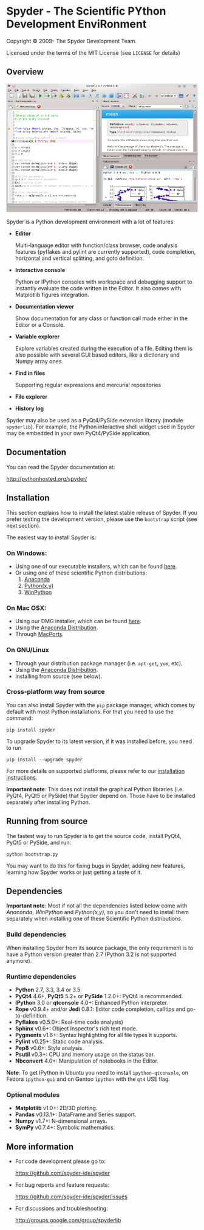 # Spyder - The Scientific PYthon Development EnviRonment

Copyright © 2009- The Spyder Development Team.

Licensed under the terms of the MIT License (see `LICENSE` for details)


## Overview

![screenshot](./img_src/screenshot.png)

Spyder is a Python development environment with a lot of features:

* **Editor**

    Multi-language editor with function/class browser, code analysis
    features (pyflakes and pylint are currently supported), code
    completion, horizontal and vertical splitting, and goto definition.

* **Interactive console**

    Python or IPython consoles with workspace and debugging support to
    instantly evaluate the code written in the Editor. It also comes
    with Matplotlib figures integration. 

* **Documentation viewer**

    Show documentation for any class or function call made either in the
    Editor or a Console.

* **Variable explorer**

    Explore variables created during the execution of a file. Editing
    them is also possible with several GUI based editors, like a
    dictionary and Numpy array ones.

* **Find in files**

    Supporting regular expressions and mercurial repositories

* **File explorer**

* **History log**

Spyder may also be used as a PyQt4/PySide extension library (module 
`spyderlib`). For example, the Python interactive shell widget used in
Spyder may be embedded in your own PyQt4/PySide application.


## Documentation

You can read the Spyder documentation at:

http://pythonhosted.org/spyder/


## Installation

This section explains how to install the latest stable release of
Spyder. If you prefer testing the development version, please use
the `bootstrap` script (see next section).

The easiest way to install Spyder is:

### On Windows:

- Using one of our executable installers, which can be found
  [here](https://github.com/spyder-ide/spyder/releases).
- Or using one of these scientific Python distributions:
  1. [Anaconda](http://continuum.io/downloads)
  2. [Python(x,y)](http://pythonxy.googlecode.com)
  3. [WinPython](https://winpython.github.io/)

### On Mac OSX:

- Using our DMG installer, which can be found
  [here](https://github.com/spyder-ide/spyder/releases).
- Using the [Anaconda Distribution](http://continuum.io/downloads).
- Through [MacPorts](http://www.macports.org/).

### On GNU/Linux

- Through your distribution package manager (i.e. `apt-get`, `yum`,
  etc).
- Using the [Anaconda Distribution](http://continuum.io/downloads).
- Installing from source (see below).

### Cross-platform way from source

You can also install Spyder with the `pip` package manager, which comes by
default with most Python installations. For that you need to use the
command:

    pip install spyder

To upgrade Spyder to its latest version, if it was installed before, you need
to run

    pip install --upgrade spyder

For more details on supported platforms, please refer to our
[installation instructions](http://pythonhosted.org/spyder/installation.html).

**Important note**: This does not install the graphical Python libraries (i.e.
PyQt4, PyQt5 or PySide) that Spyder depend on. Those have to be installed
separately after installing Python.


## Running from source

The fastest way to run Spyder is to get the source code, install PyQt4, PyQt5
or PySide, and run:

    python bootstrap.py
    
You may want to do this for fixing bugs in Spyder, adding new
features, learning how Spyder works or just getting a taste of it.


## Dependencies

**Important note**: Most if not all the dependencies listed below come
with *Anaconda*, *WinPython* and *Python(x,y)*, so you don't need to install
them separately when installing one of these Scientific Python
distributions.

### Build dependencies

When installing Spyder from its source package, the only requirement is to have
a Python version greater than 2.7 (Python 3.2 is not supported anymore).

### Runtime dependencies

* **Python** 2.7, 3.3, 3.4 or 3.5
* **PyQt4** 4.6+, **PyQt5** 5.2+ or **PySide** 1.2.0+: PyQt4 is recommended.
* **IPython** 3.0 or **qtconsole** 4.0+: Enhanced Python interpreter.
* **Rope** v0.9.4+ and/or **Jedi** 0.8.1: Editor code completion, calltips
  and go-to-definition.
* **Pyflakes** v0.5.0+: Real-time code analysis)
* **Sphinx** v0.6+: Object Inspector's rich text mode.
* **Pygments** v1.6+: Syntax highlighting for all file types it supports.
* **Pylint** v0.25+: Static code analysis.
* **Pep8** v0.6+: Style analysis.
* **Psutil** v0.3+: CPU and memory usage on the status bar.
* **Nbconvert** 4.0+: Manipulation of notebooks in the Editor.

**Note**: To get IPython in Ubuntu you need to install `ipython-qtconsole`,
on Fedora `ipython-gui` and on Gentoo `ipython` with the `qt4` USE flag.

### Optional modules

* **Matplotlib** v1.0+: 2D/3D plotting.
* **Pandas** v0.13.1+: DataFrame and Series support.
* **Numpy** v1.7+: N-dimensional arrays.
* **SymPy** v0.7.4+: Symbolic mathematics.


## More information

* For code development please go to:

    <https://github.com/spyder-ide/spyder>

* For bug reports and feature requests:

    <https://github.com/spyder-ide/spyder/issues>

* For discussions and troubleshooting:

    <http://groups.google.com/group/spyderlib>

